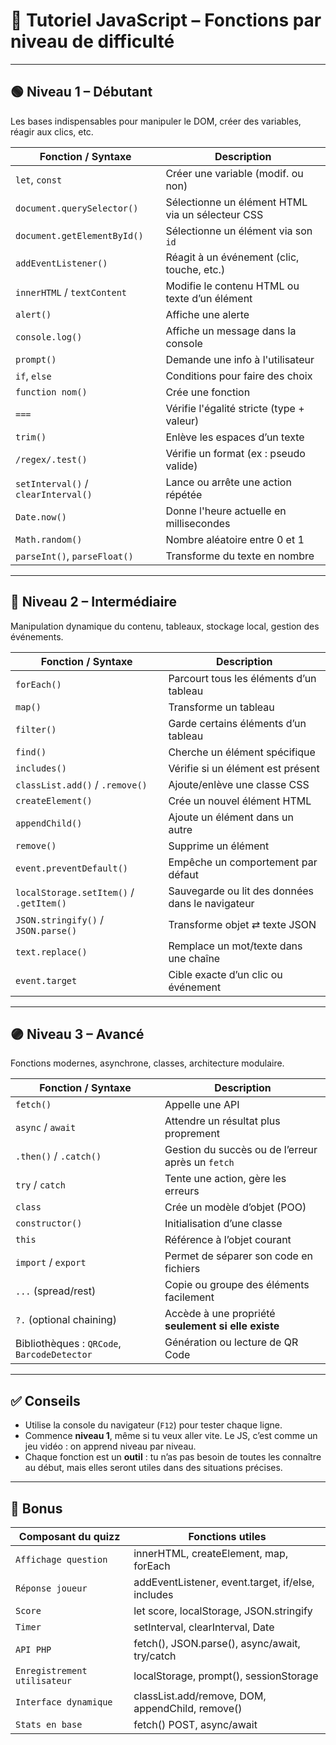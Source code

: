 # 📘 Tutoriel JavaScript – Fonctions par niveau de difficulté


---

## 🟢 Niveau 1 – Débutant

Les bases indispensables pour manipuler le DOM, créer des variables, réagir aux clics, etc.

| Fonction / Syntaxe | Description |
|--------------------|-------------|
| `let`, `const` | Créer une variable (modif. ou non) |
| `document.querySelector()` | Sélectionne un élément HTML via un sélecteur CSS |
| `document.getElementById()` | Sélectionne un élément via son `id` |
| `addEventListener()` | Réagit à un événement (clic, touche, etc.) |
| `innerHTML` / `textContent` | Modifie le contenu HTML ou texte d’un élément |
| `alert()` | Affiche une alerte |
| `console.log()` | Affiche un message dans la console |
| `prompt()` | Demande une info à l'utilisateur |
| `if`, `else` | Conditions pour faire des choix |
| `function nom()` | Crée une fonction |
| `===` | Vérifie l'égalité stricte (type + valeur) |
| `trim()` | Enlève les espaces d’un texte |
| `/regex/.test()` | Vérifie un format (ex : pseudo valide) |
| `setInterval()` / `clearInterval()` | Lance ou arrête une action répétée |
| `Date.now()` | Donne l'heure actuelle en millisecondes |
| `Math.random()` | Nombre aléatoire entre 0 et 1 |
| `parseInt()`, `parseFloat()` | Transforme du texte en nombre |

---

## 🔵 Niveau 2 – Intermédiaire

Manipulation dynamique du contenu, tableaux, stockage local, gestion des événements.

| Fonction / Syntaxe | Description |
|--------------------|-------------|
| `forEach()` | Parcourt tous les éléments d’un tableau |
| `map()` | Transforme un tableau |
| `filter()` | Garde certains éléments d’un tableau |
| `find()` | Cherche un élément spécifique |
| `includes()` | Vérifie si un élément est présent |
| `classList.add()` / `.remove()` | Ajoute/enlève une classe CSS |
| `createElement()` | Crée un nouvel élément HTML |
| `appendChild()` | Ajoute un élément dans un autre |
| `remove()` | Supprime un élément |
| `event.preventDefault()` | Empêche un comportement par défaut |
| `localStorage.setItem()` / `.getItem()` | Sauvegarde ou lit des données dans le navigateur |
| `JSON.stringify()` / `JSON.parse()` | Transforme objet ⇄ texte JSON |
| `text.replace()` | Remplace un mot/texte dans une chaîne |
| `event.target` | Cible exacte d’un clic ou événement |

---

## 🟣 Niveau 3 – Avancé

Fonctions modernes, asynchrone, classes, architecture modulaire.

| Fonction / Syntaxe | Description |
|--------------------|-------------|
| `fetch()` | Appelle une API |
| `async` / `await` | Attendre un résultat plus proprement |
| `.then()` / `.catch()` | Gestion du succès ou de l’erreur après un `fetch` |
| `try` / `catch` | Tente une action, gère les erreurs |
| `class` | Crée un modèle d’objet (POO) |
| `constructor()` | Initialisation d’une classe |
| `this` | Référence à l’objet courant |
| `import` / `export` | Permet de séparer son code en fichiers |
| `...` (spread/rest) | Copie ou groupe des éléments facilement |
| `?.` (optional chaining) | Accède à une propriété **seulement si elle existe** |
| Bibliothèques : `QRCode`, `BarcodeDetector` | Génération ou lecture de QR Code |

---

## ✅ Conseils

- Utilise la console du navigateur (`F12`) pour tester chaque ligne.
- Commence **niveau 1**, même si tu veux aller vite. Le JS, c’est comme un jeu vidéo : on apprend niveau par niveau.
- Chaque fonction est un **outil** : tu n’as pas besoin de toutes les connaître au début, mais elles seront utiles dans des situations précises.

---

## 🔁 Bonus

| Composant du quizz | Fonctions utiles |
|--------------------|------------------|
| `Affichage question `| innerHTML, createElement, map, forEach
| `Réponse joueur` | addEventListener, event.target, if/else, includes
| `Score` | let score, localStorage, JSON.stringify
| `Timer` | setInterval, clearInterval, Date
| `API PHP` | fetch(), JSON.parse(), async/await, try/catch
| `Enregistrement utilisateur` | localStorage, prompt(), sessionStorage
| `Interface dynamique` | classList.add/remove, DOM, appendChild, remove()
| `Stats en base` | fetch() POST, async/await
